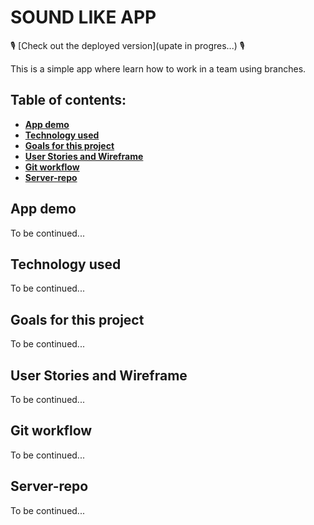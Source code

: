 # SOUND LIKE APP

🎙️ [Check out the deployed version](upate in progres...) 🎙️

This is a simple app where learn how to work in a team using branches.

## Table of contents:

- **[App demo](#App-demo)**
- **[Technology used](#technology-used)**
- **[Goals for this project](#goals-for-this-project)**
- **[User Stories and Wireframe](#user-stories-and-wireframe)**
- **[Git workflow](#git-workflow)**
- **[Server-repo](#server-repo)**

## App demo

To be continued...

## Technology used

To be continued...

## Goals for this project

To be continued...

## User Stories and Wireframe

To be continued...

## Git workflow

To be continued...

## Server-repo

To be continued...
